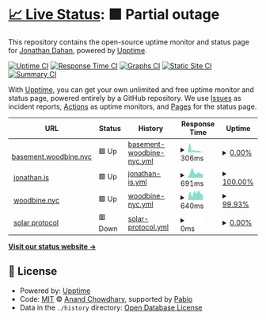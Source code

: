 # [📈 Live Status](https://uptime.jedahan.com): <!--live status--> **🟧 Partial outage**

This repository contains the open-source uptime monitor and status page for [Jonathan Dahan](https://jedahan.com), powered by [Upptime](https://github.com/upptime/upptime).

[![Uptime CI](https://github.com/jedahan/uptime/workflows/Uptime%20CI/badge.svg)](https://github.com/jedahan/uptime/actions?query=workflow%3A%22Uptime+CI%22)
[![Response Time CI](https://github.com/jedahan/uptime/workflows/Response%20Time%20CI/badge.svg)](https://github.com/jedahan/uptime/actions?query=workflow%3A%22Response+Time+CI%22)
[![Graphs CI](https://github.com/jedahan/uptime/workflows/Graphs%20CI/badge.svg)](https://github.com/jedahan/uptime/actions?query=workflow%3A%22Graphs+CI%22)
[![Static Site CI](https://github.com/jedahan/uptime/workflows/Static%20Site%20CI/badge.svg)](https://github.com/jedahan/uptime/actions?query=workflow%3A%22Static+Site+CI%22)
[![Summary CI](https://github.com/jedahan/uptime/workflows/Summary%20CI/badge.svg)](https://github.com/jedahan/uptime/actions?query=workflow%3A%22Summary+CI%22)

With [Upptime](https://upptime.js.org), you can get your own unlimited and free uptime monitor and status page, powered entirely by a GitHub repository. We use [Issues](https://github.com/jedahan/uptime/issues) as incident reports, [Actions](https://github.com/jedahan/uptime/actions) as uptime monitors, and [Pages](https://uptime.jedahan.com) for the status page.

<!--start: status pages-->
<!-- This summary is generated by Upptime (https://github.com/upptime/upptime) -->
<!-- Do not edit this manually, your changes will be overwritten -->
<!-- prettier-ignore -->
| URL | Status | History | Response Time | Uptime |
| --- | ------ | ------- | ------------- | ------ |
| <img alt="" src="https://icons.duckduckgo.com/ip3/basement.woodbine.nyc.ico" height="13"> [basement.woodbine.nyc](https://basement.woodbine.nyc) | 🟩 Up | [basement-woodbine-nyc.yml](https://github.com/jedahan/uptime/commits/HEAD/history/basement-woodbine-nyc.yml) | <details><summary><img alt="Response time graph" src="./graphs/basement-woodbine-nyc/response-time-week.png" height="20"> 306ms</summary><br><a href="https://uptime.jedahan.com/history/basement-woodbine-nyc"><img alt="Response time 481" src="https://img.shields.io/endpoint?url=https%3A%2F%2Fraw.githubusercontent.com%2Fjedahan%2Fuptime%2FHEAD%2Fapi%2Fbasement-woodbine-nyc%2Fresponse-time.json"></a><br><a href="https://uptime.jedahan.com/history/basement-woodbine-nyc"><img alt="24-hour response time 98" src="https://img.shields.io/endpoint?url=https%3A%2F%2Fraw.githubusercontent.com%2Fjedahan%2Fuptime%2FHEAD%2Fapi%2Fbasement-woodbine-nyc%2Fresponse-time-day.json"></a><br><a href="https://uptime.jedahan.com/history/basement-woodbine-nyc"><img alt="7-day response time 306" src="https://img.shields.io/endpoint?url=https%3A%2F%2Fraw.githubusercontent.com%2Fjedahan%2Fuptime%2FHEAD%2Fapi%2Fbasement-woodbine-nyc%2Fresponse-time-week.json"></a><br><a href="https://uptime.jedahan.com/history/basement-woodbine-nyc"><img alt="30-day response time 481" src="https://img.shields.io/endpoint?url=https%3A%2F%2Fraw.githubusercontent.com%2Fjedahan%2Fuptime%2FHEAD%2Fapi%2Fbasement-woodbine-nyc%2Fresponse-time-month.json"></a><br><a href="https://uptime.jedahan.com/history/basement-woodbine-nyc"><img alt="1-year response time 481" src="https://img.shields.io/endpoint?url=https%3A%2F%2Fraw.githubusercontent.com%2Fjedahan%2Fuptime%2FHEAD%2Fapi%2Fbasement-woodbine-nyc%2Fresponse-time-year.json"></a></details> | <details><summary><a href="https://uptime.jedahan.com/history/basement-woodbine-nyc">0.00%</a></summary><a href="https://uptime.jedahan.com/history/basement-woodbine-nyc"><img alt="All-time uptime 37.27%" src="https://img.shields.io/endpoint?url=https%3A%2F%2Fraw.githubusercontent.com%2Fjedahan%2Fuptime%2FHEAD%2Fapi%2Fbasement-woodbine-nyc%2Fuptime.json"></a><br><a href="https://uptime.jedahan.com/history/basement-woodbine-nyc"><img alt="24-hour uptime 0.00%" src="https://img.shields.io/endpoint?url=https%3A%2F%2Fraw.githubusercontent.com%2Fjedahan%2Fuptime%2FHEAD%2Fapi%2Fbasement-woodbine-nyc%2Fuptime-day.json"></a><br><a href="https://uptime.jedahan.com/history/basement-woodbine-nyc"><img alt="7-day uptime 0.00%" src="https://img.shields.io/endpoint?url=https%3A%2F%2Fraw.githubusercontent.com%2Fjedahan%2Fuptime%2FHEAD%2Fapi%2Fbasement-woodbine-nyc%2Fuptime-week.json"></a><br><a href="https://uptime.jedahan.com/history/basement-woodbine-nyc"><img alt="30-day uptime 37.27%" src="https://img.shields.io/endpoint?url=https%3A%2F%2Fraw.githubusercontent.com%2Fjedahan%2Fuptime%2FHEAD%2Fapi%2Fbasement-woodbine-nyc%2Fuptime-month.json"></a><br><a href="https://uptime.jedahan.com/history/basement-woodbine-nyc"><img alt="1-year uptime 37.27%" src="https://img.shields.io/endpoint?url=https%3A%2F%2Fraw.githubusercontent.com%2Fjedahan%2Fuptime%2FHEAD%2Fapi%2Fbasement-woodbine-nyc%2Fuptime-year.json"></a></details>
| <img alt="" src="https://icons.duckduckgo.com/ip3/jonathan.is.ico" height="13"> [jonathan.is](https://jonathan.is) | 🟩 Up | [jonathan-is.yml](https://github.com/jedahan/uptime/commits/HEAD/history/jonathan-is.yml) | <details><summary><img alt="Response time graph" src="./graphs/jonathan-is/response-time-week.png" height="20"> 691ms</summary><br><a href="https://uptime.jedahan.com/history/jonathan-is"><img alt="Response time 734" src="https://img.shields.io/endpoint?url=https%3A%2F%2Fraw.githubusercontent.com%2Fjedahan%2Fuptime%2FHEAD%2Fapi%2Fjonathan-is%2Fresponse-time.json"></a><br><a href="https://uptime.jedahan.com/history/jonathan-is"><img alt="24-hour response time 694" src="https://img.shields.io/endpoint?url=https%3A%2F%2Fraw.githubusercontent.com%2Fjedahan%2Fuptime%2FHEAD%2Fapi%2Fjonathan-is%2Fresponse-time-day.json"></a><br><a href="https://uptime.jedahan.com/history/jonathan-is"><img alt="7-day response time 691" src="https://img.shields.io/endpoint?url=https%3A%2F%2Fraw.githubusercontent.com%2Fjedahan%2Fuptime%2FHEAD%2Fapi%2Fjonathan-is%2Fresponse-time-week.json"></a><br><a href="https://uptime.jedahan.com/history/jonathan-is"><img alt="30-day response time 734" src="https://img.shields.io/endpoint?url=https%3A%2F%2Fraw.githubusercontent.com%2Fjedahan%2Fuptime%2FHEAD%2Fapi%2Fjonathan-is%2Fresponse-time-month.json"></a><br><a href="https://uptime.jedahan.com/history/jonathan-is"><img alt="1-year response time 734" src="https://img.shields.io/endpoint?url=https%3A%2F%2Fraw.githubusercontent.com%2Fjedahan%2Fuptime%2FHEAD%2Fapi%2Fjonathan-is%2Fresponse-time-year.json"></a></details> | <details><summary><a href="https://uptime.jedahan.com/history/jonathan-is">100.00%</a></summary><a href="https://uptime.jedahan.com/history/jonathan-is"><img alt="All-time uptime 100.00%" src="https://img.shields.io/endpoint?url=https%3A%2F%2Fraw.githubusercontent.com%2Fjedahan%2Fuptime%2FHEAD%2Fapi%2Fjonathan-is%2Fuptime.json"></a><br><a href="https://uptime.jedahan.com/history/jonathan-is"><img alt="24-hour uptime 100.00%" src="https://img.shields.io/endpoint?url=https%3A%2F%2Fraw.githubusercontent.com%2Fjedahan%2Fuptime%2FHEAD%2Fapi%2Fjonathan-is%2Fuptime-day.json"></a><br><a href="https://uptime.jedahan.com/history/jonathan-is"><img alt="7-day uptime 100.00%" src="https://img.shields.io/endpoint?url=https%3A%2F%2Fraw.githubusercontent.com%2Fjedahan%2Fuptime%2FHEAD%2Fapi%2Fjonathan-is%2Fuptime-week.json"></a><br><a href="https://uptime.jedahan.com/history/jonathan-is"><img alt="30-day uptime 100.00%" src="https://img.shields.io/endpoint?url=https%3A%2F%2Fraw.githubusercontent.com%2Fjedahan%2Fuptime%2FHEAD%2Fapi%2Fjonathan-is%2Fuptime-month.json"></a><br><a href="https://uptime.jedahan.com/history/jonathan-is"><img alt="1-year uptime 100.00%" src="https://img.shields.io/endpoint?url=https%3A%2F%2Fraw.githubusercontent.com%2Fjedahan%2Fuptime%2FHEAD%2Fapi%2Fjonathan-is%2Fuptime-year.json"></a></details>
| <img alt="" src="https://icons.duckduckgo.com/ip3/woodbine.nyc.ico" height="13"> [woodbine.nyc](https://woodbine.nyc) | 🟩 Up | [woodbine-nyc.yml](https://github.com/jedahan/uptime/commits/HEAD/history/woodbine-nyc.yml) | <details><summary><img alt="Response time graph" src="./graphs/woodbine-nyc/response-time-week.png" height="20"> 640ms</summary><br><a href="https://uptime.jedahan.com/history/woodbine-nyc"><img alt="Response time 573" src="https://img.shields.io/endpoint?url=https%3A%2F%2Fraw.githubusercontent.com%2Fjedahan%2Fuptime%2FHEAD%2Fapi%2Fwoodbine-nyc%2Fresponse-time.json"></a><br><a href="https://uptime.jedahan.com/history/woodbine-nyc"><img alt="24-hour response time 595" src="https://img.shields.io/endpoint?url=https%3A%2F%2Fraw.githubusercontent.com%2Fjedahan%2Fuptime%2FHEAD%2Fapi%2Fwoodbine-nyc%2Fresponse-time-day.json"></a><br><a href="https://uptime.jedahan.com/history/woodbine-nyc"><img alt="7-day response time 640" src="https://img.shields.io/endpoint?url=https%3A%2F%2Fraw.githubusercontent.com%2Fjedahan%2Fuptime%2FHEAD%2Fapi%2Fwoodbine-nyc%2Fresponse-time-week.json"></a><br><a href="https://uptime.jedahan.com/history/woodbine-nyc"><img alt="30-day response time 573" src="https://img.shields.io/endpoint?url=https%3A%2F%2Fraw.githubusercontent.com%2Fjedahan%2Fuptime%2FHEAD%2Fapi%2Fwoodbine-nyc%2Fresponse-time-month.json"></a><br><a href="https://uptime.jedahan.com/history/woodbine-nyc"><img alt="1-year response time 573" src="https://img.shields.io/endpoint?url=https%3A%2F%2Fraw.githubusercontent.com%2Fjedahan%2Fuptime%2FHEAD%2Fapi%2Fwoodbine-nyc%2Fresponse-time-year.json"></a></details> | <details><summary><a href="https://uptime.jedahan.com/history/woodbine-nyc">99.93%</a></summary><a href="https://uptime.jedahan.com/history/woodbine-nyc"><img alt="All-time uptime 99.88%" src="https://img.shields.io/endpoint?url=https%3A%2F%2Fraw.githubusercontent.com%2Fjedahan%2Fuptime%2FHEAD%2Fapi%2Fwoodbine-nyc%2Fuptime.json"></a><br><a href="https://uptime.jedahan.com/history/woodbine-nyc"><img alt="24-hour uptime 99.52%" src="https://img.shields.io/endpoint?url=https%3A%2F%2Fraw.githubusercontent.com%2Fjedahan%2Fuptime%2FHEAD%2Fapi%2Fwoodbine-nyc%2Fuptime-day.json"></a><br><a href="https://uptime.jedahan.com/history/woodbine-nyc"><img alt="7-day uptime 99.93%" src="https://img.shields.io/endpoint?url=https%3A%2F%2Fraw.githubusercontent.com%2Fjedahan%2Fuptime%2FHEAD%2Fapi%2Fwoodbine-nyc%2Fuptime-week.json"></a><br><a href="https://uptime.jedahan.com/history/woodbine-nyc"><img alt="30-day uptime 99.88%" src="https://img.shields.io/endpoint?url=https%3A%2F%2Fraw.githubusercontent.com%2Fjedahan%2Fuptime%2FHEAD%2Fapi%2Fwoodbine-nyc%2Fuptime-month.json"></a><br><a href="https://uptime.jedahan.com/history/woodbine-nyc"><img alt="1-year uptime 99.88%" src="https://img.shields.io/endpoint?url=https%3A%2F%2Fraw.githubusercontent.com%2Fjedahan%2Fuptime%2FHEAD%2Fapi%2Fwoodbine-nyc%2Fuptime-year.json"></a></details>
| <img alt="" src="https://icons.duckduckgo.com/ip3/solarprotocol.net.ico" height="13"> [solar protocol](https://solarprotocol.net) | 🟥 Down | [solar-protocol.yml](https://github.com/jedahan/uptime/commits/HEAD/history/solar-protocol.yml) | <details><summary><img alt="Response time graph" src="./graphs/solar-protocol/response-time-week.png" height="20"> 0ms</summary><br><a href="https://uptime.jedahan.com/history/solar-protocol"><img alt="Response time 0" src="https://img.shields.io/endpoint?url=https%3A%2F%2Fraw.githubusercontent.com%2Fjedahan%2Fuptime%2FHEAD%2Fapi%2Fsolar-protocol%2Fresponse-time.json"></a><br><a href="https://uptime.jedahan.com/history/solar-protocol"><img alt="24-hour response time 0" src="https://img.shields.io/endpoint?url=https%3A%2F%2Fraw.githubusercontent.com%2Fjedahan%2Fuptime%2FHEAD%2Fapi%2Fsolar-protocol%2Fresponse-time-day.json"></a><br><a href="https://uptime.jedahan.com/history/solar-protocol"><img alt="7-day response time 0" src="https://img.shields.io/endpoint?url=https%3A%2F%2Fraw.githubusercontent.com%2Fjedahan%2Fuptime%2FHEAD%2Fapi%2Fsolar-protocol%2Fresponse-time-week.json"></a><br><a href="https://uptime.jedahan.com/history/solar-protocol"><img alt="30-day response time 0" src="https://img.shields.io/endpoint?url=https%3A%2F%2Fraw.githubusercontent.com%2Fjedahan%2Fuptime%2FHEAD%2Fapi%2Fsolar-protocol%2Fresponse-time-month.json"></a><br><a href="https://uptime.jedahan.com/history/solar-protocol"><img alt="1-year response time 0" src="https://img.shields.io/endpoint?url=https%3A%2F%2Fraw.githubusercontent.com%2Fjedahan%2Fuptime%2FHEAD%2Fapi%2Fsolar-protocol%2Fresponse-time-year.json"></a></details> | <details><summary><a href="https://uptime.jedahan.com/history/solar-protocol">0.00%</a></summary><a href="https://uptime.jedahan.com/history/solar-protocol"><img alt="All-time uptime 0.00%" src="https://img.shields.io/endpoint?url=https%3A%2F%2Fraw.githubusercontent.com%2Fjedahan%2Fuptime%2FHEAD%2Fapi%2Fsolar-protocol%2Fuptime.json"></a><br><a href="https://uptime.jedahan.com/history/solar-protocol"><img alt="24-hour uptime 0.00%" src="https://img.shields.io/endpoint?url=https%3A%2F%2Fraw.githubusercontent.com%2Fjedahan%2Fuptime%2FHEAD%2Fapi%2Fsolar-protocol%2Fuptime-day.json"></a><br><a href="https://uptime.jedahan.com/history/solar-protocol"><img alt="7-day uptime 0.00%" src="https://img.shields.io/endpoint?url=https%3A%2F%2Fraw.githubusercontent.com%2Fjedahan%2Fuptime%2FHEAD%2Fapi%2Fsolar-protocol%2Fuptime-week.json"></a><br><a href="https://uptime.jedahan.com/history/solar-protocol"><img alt="30-day uptime 0.00%" src="https://img.shields.io/endpoint?url=https%3A%2F%2Fraw.githubusercontent.com%2Fjedahan%2Fuptime%2FHEAD%2Fapi%2Fsolar-protocol%2Fuptime-month.json"></a><br><a href="https://uptime.jedahan.com/history/solar-protocol"><img alt="1-year uptime 0.00%" src="https://img.shields.io/endpoint?url=https%3A%2F%2Fraw.githubusercontent.com%2Fjedahan%2Fuptime%2FHEAD%2Fapi%2Fsolar-protocol%2Fuptime-year.json"></a></details>

<!--end: status pages-->

[**Visit our status website →**](https://uptime.jedahan.com)

## 📄 License

- Powered by: [Upptime](https://github.com/upptime/upptime)
- Code: [MIT](./LICENSE) © [Anand Chowdhary](https://anandchowdhary.com), supported by [Pabio](https://pabio.com)
- Data in the `./history` directory: [Open Database License](https://opendatacommons.org/licenses/odbl/1-0/)
